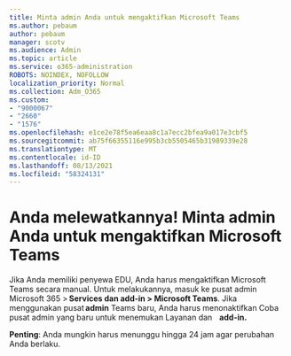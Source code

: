 ```yaml
---
title: Minta admin Anda untuk mengaktifkan Microsoft Teams
ms.author: pebaum
author: pebaum
manager: scotv
ms.audience: Admin
ms.topic: article
ms.service: o365-administration
ROBOTS: NOINDEX, NOFOLLOW
localization_priority: Normal
ms.collection: Adm_O365
ms.custom:
- "9000067"
- "2660"
- "1576"
ms.openlocfilehash: e1ce2e78f5ea6eaa8c1a7ecc2bfea9a017e3cbf5
ms.sourcegitcommit: ab75f66355116e995b3cb5505465b31989339e28
ms.translationtype: MT
ms.contentlocale: id-ID
ms.lasthandoff: 08/13/2021
ms.locfileid: "58324131"
---
```

# <a name="youre-missing-out-ask-your-admin-to-enable-microsoft-teams"></a>Anda melewatkannya! Minta admin Anda untuk mengaktifkan Microsoft Teams

Jika Anda memiliki penyewa EDU, Anda harus mengaktifkan Microsoft Teams secara manual. Untuk melakukannya, masuk ke pusat admin Microsoft 365 > **Services dan add-in > Microsoft Teams**. Jika menggunakan pusat **admin** Teams baru, Anda harus menonaktifkan Coba pusat admin yang baru untuk menemukan Layanan dan    **add-in.** 

**Penting**: Anda mungkin harus menunggu hingga 24 jam agar perubahan Anda berlaku.